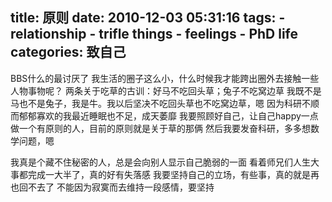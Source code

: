 title: 原则
date: 2010-12-03 05:31:16
tags: 
    - relationship
    - trifle things
    - feelings
    - PhD life
categories: 致自己
---

BBS什么的最讨厌了
我生活的圈子这么小，什么时候我才能跨出圈外去接触一些人物事物呢？
两条关于吃草的古训：好马不吃回头草；兔子不吃窝边草
我既不是马也不是兔子，我是牛。我以后坚决不吃回头草也不吃窝边草，嗯
因为科研不顺而郁郁寡欢的我最近睡眠也不足，成天萎靡
我要照顾好自己，让自己happy一点
做一个有原则的人，目前的原则就是关于草的那俩
然后我要发奋科研，多多想数学问题，嗯

我真是个藏不住秘密的人，总是会向别人显示自己脆弱的一面
看着师兄们人生大事都完成一大半了，真的好有失落感
我要坚持自己的立场，有些事，真的就是再也回不去了
不能因为寂寞而去维持一段感情，要坚持

